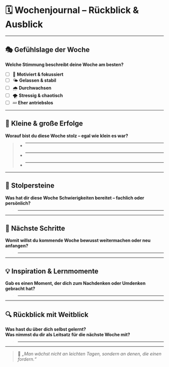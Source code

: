 # 🗓️ Wochenjournal – Rückblick & Ausblick

---

## 🎭 Gefühlslage der Woche

**Welche Stimmung beschreibt deine Woche am besten?**

- [ ] 🌟 **Motiviert & fokussiert**
- [ ] 🌤️ **Gelassen & stabil**
- [ ] 🌧️ **Durchwachsen**
- [ ] 🌪️ **Stressig & chaotisch**
- [ ] 💤 **Eher antriebslos**

---

## 🌟 Kleine & große Erfolge

**Worauf bist du diese Woche stolz – egal wie klein es war?**

> - ________________  
> - ________________  
> - ________________

---

## 🧱 Stolpersteine

**Was hat dir diese Woche Schwierigkeiten bereitet – fachlich oder persönlich?**

> ________________

---

## 🚀 Nächste Schritte

**Womit willst du kommende Woche bewusst weitermachen oder neu anfangen?**

> ________________

---

## 💡 Inspiration & Lernmomente

**Gab es einen Moment, der dich zum Nachdenken oder Umdenken gebracht hat?**

> ________________

---

## 🔍 Rückblick mit Weitblick

**Was hast du über dich selbst gelernt?  
Was nimmst du dir als Leitsatz für die nächste Woche mit?**

> ________________

---

> 💬 _„Man wächst nicht an leichten Tagen, sondern an denen, die einen fordern.“_
